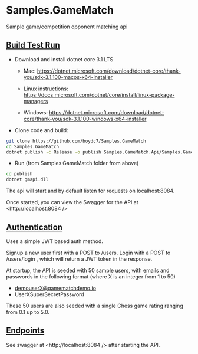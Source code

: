 # Samples.GameMatch
Sample game/competition opponent matching api

## [Build Test Run](#build-test-run)

* Download and install dotnet core 3.1 LTS
  * Mac: <https://dotnet.microsoft.com/download/dotnet-core/thank-you/sdk-3.1.100-macos-x64-installer>

  * Linux instructions: <https://docs.microsoft.com/dotnet/core/install/linux-package-managers>

  * Windows: <https://dotnet.microsoft.com/download/dotnet-core/thank-you/sdk-3.1.100-windows-x64-installer>

* Clone code and build:
```bash
git clone https://github.com/boydc7/Samples.GameMatch
cd Samples.GameMatch
dotnet publish -c Release -o publish Samples.GameMatch.Api/Samples.GameMatch.Api.csproj
```
* Run (from Samples.GameMatch folder from above)
```bash
cd publish
dotnet gmapi.dll
```

The api will start and by default listen for requests on localhost:8084.

Once started, you can view the Swagger for the API at <http://localhost:8084 />

## [Authentication](#authentication)

Uses a simple JWT based auth method.

Signup a new user first with a POST to /users.
Login with a POST to /users/login , which will return a JWT token in the response.

At startup, the API is seeded with 50 sample users, with emails and passwords in the following format (where X is an integer from 1 to 50)
* demouserX@gamematchdemo.io
* UserXSuperSecretPassword

These 50 users are also seeded with a single Chess game rating ranging from 0.1 up to 5.0.

## [Endpoints](#endpoints)

See swagger at <http://localhost:8084 /> after starting the API.
